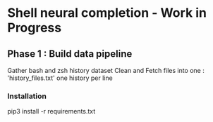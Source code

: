 # Shell neural completion - Work in Progress

## Phase 1 : Build data pipeline

Gather bash and zsh history dataset
Clean and Fetch files into one : 'history_files.txt' one history per line

### Installation

pip3 install -r requirements.txt

